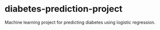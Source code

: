 # diabetes-prediction-project
Machine learning project for predicting diabetes using logistic regression.
